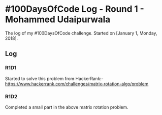 # #100DaysOfCode Log - Round 1 - Mohammed Udaipurwala

The log of my #100DaysOfCode challenge. Started on [January 1, Monday, 2018].

## Log

### R1D1 
Started to solve this problem from HackerRank:- https://www.hackerrank.com/challenges/matrix-rotation-algo/problem

### R1D2

Completed a small part in the above matrix rotation problem.
